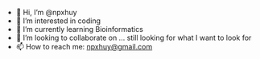 - 👋 Hi, I’m @npxhuy
- 👀 I’m interested in coding 
- 🌱 I’m currently learning Bioinformatics
- 💞️ I’m looking to collaborate on ... still looking for what I want to look for
- 📫 How to reach me: npxhuy@gmail.com  

<!---
npxhuy/npxhuy is a ✨ special ✨ repository because its `README.md` (this file) appears on your GitHub profile.
You can click the Preview link to take a look at your changes.
--->
